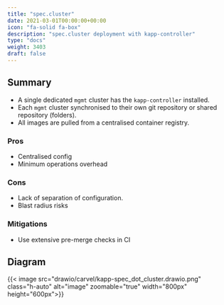 ```yaml
---
title: "spec.cluster"
date: 2021-03-01T00:00:00+00:00
icon: "fa-solid fa-box"
description: "spec.cluster deployment with kapp-controller"
type: "docs"
weight: 3403
draft: false
---
```


## Summary

- A single dedicated `mgmt` cluster has the `kapp-controller` installed.
- Each `mgmt` cluster synchronised to their own git repository or shared repository (folders).
- All images are pulled from a centralised container registry.

### Pros

- Centralised config
- Minimum operations overhead

### Cons

- Lack of separation of configuration.
- Blast radius risks

### Mitigations

- Use extensive pre-merge checks in CI

## Diagram

{{< image src="drawio/carvel/kapp-spec_dot_cluster.drawio.png" class="h-auto" alt="image" zoomable="true" width="800px" height="600px">}}
